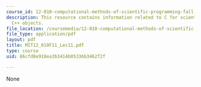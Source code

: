 ```yaml
---
course_id: 12-010-computational-methods-of-scientific-programming-fall-2011
description: This resource contains information related to C for scientific uses and
  C++ objects.
file_location: /coursemedia/12-010-computational-methods-of-scientific-programming-fall-2011/86cfd8e918ea3b3414b05336b3462f2f_MIT12_010F11_Lec11.pdf
file_type: application/pdf
layout: pdf
title: MIT12_010F11_Lec11.pdf
type: course
uid: 86cfd8e918ea3b3414b05336b3462f2f

---
```

None